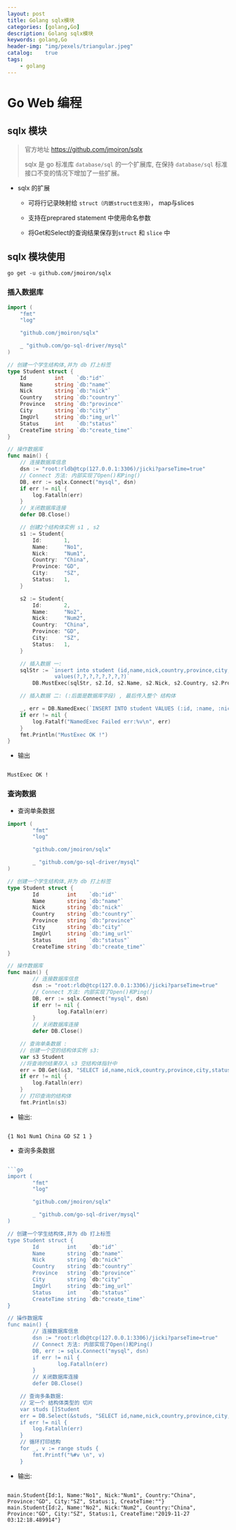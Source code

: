 ```yaml
---
layout: post
title: Golang sqlx模块
categories: [golang,Go]
description: Golang sqlx模块
keywords: golang,Go
header-img: "img/pexels/triangular.jpeg"
catalog:    true
tags:
    - golang
---
```


# Go Web 编程

## sqlx 模块

> 官方地址 https://github.com/jmoiron/sqlx
>
> sqlx 是 go 标准库 `database/sql` 的一个扩展库, 在保持 `database/sql` 标准接口不变的情况下增加了一些扩展。

* sqlx 的扩展

  * 可将行记录映射给 `struct（内嵌struct也支持）`， map与slices

  * 支持在preprared statement 中使用命名参数

  * 将Get和Select的查询结果保存到`struct` 和 `slice` 中


## sqlx 模块使用

```shell
go get -u github.com/jmoiron/sqlx

```


### 插入数据库

```go
import (
	"fmt"
	"log"

	"github.com/jmoiron/sqlx"

	_ "github.com/go-sql-driver/mysql"
)

// 创建一个学生结构体,并为 db 打上标签
type Student struct {
	Id         int    `db:"id"`
	Name       string `db:"name"`
	Nick       string `db:"nick"`
	Country    string `db:"country"`
	Province   string `db:"province"`
	City       string `db:"city"`
	ImgUrl     string `db:"img_url"`
	Status     int    `db:"status"`
	CreateTime string `db:"create_time"`
}

// 操作数据库
func main() {
	// 连接数据库信息
	dsn := "root:rldb@tcp(127.0.0.1:3306)/jicki?parseTime=true"
	// Connect 方法: 内部实现了Open()和Ping()
	DB, err := sqlx.Connect("mysql", dsn)
	if err != nil {
		log.Fatalln(err)
	}
	// 关闭数据库连接
	defer DB.Close()

	// 创建2个结构体实例 s1 , s2
	s1 := Student{
		Id:       1,
		Name:     "No1",
		Nick:     "Num1",
		Country:  "China",
		Province: "GD",
		City:     "SZ",
		Status:   1,
	}

	s2 := Student{
		Id:       2,
		Name:     "No2",
		Nick:     "Num2",
		Country:  "China",
		Province: "GD",
		City:     "SZ",
		Status:   1,
	}

	// 插入数据 一:
	sqlStr := `insert into student (id,name,nick,country,province,city,status,create_time)
	           values(?,?,?,?,?,?,?,?)`
        DB.MustExec(sqlStr, s2.Id, s2.Name, s2.Nick, s2.Country, s2.Province, s2.City, s2.Status, time.Now())

	// 插入数据 二: (:后面是数据库字段) , 最后传入整个 结构体

	_, err = DB.NamedExec(`INSERT INTO student VALUES (:id, :name, :nick, :country, :province, :city, :status, :create_time);`, s1)
	if err != nil {
		log.Fatalf("NamedExec Failed err:%v\n", err)
	}
	fmt.Println("MustExec OK !")
}

```

* 输出


```shell

MustExec OK !

```

### 查询数据

* 查询单条数据

```go
import (
        "fmt"
        "log"

        "github.com/jmoiron/sqlx"

        _ "github.com/go-sql-driver/mysql"
)

// 创建一个学生结构体,并为 db 打上标签
type Student struct {
        Id         int    `db:"id"`
        Name       string `db:"name"`
        Nick       string `db:"nick"`
        Country    string `db:"country"`
        Province   string `db:"province"`
        City       string `db:"city"`
        ImgUrl     string `db:"img_url"`
        Status     int    `db:"status"`
        CreateTime string `db:"create_time"`
}

// 操作数据库
func main() {
        // 连接数据库信息
        dsn := "root:rldb@tcp(127.0.0.1:3306)/jicki?parseTime=true"
        // Connect 方法: 内部实现了Open()和Ping()
        DB, err := sqlx.Connect("mysql", dsn)
        if err != nil {
                log.Fatalln(err)
        }
        // 关闭数据库连接
        defer DB.Close()

	// 查询单条数据 :
	// 创建一个空的结构体实例 s3:
	var s3 Student
	//将查询的结果存入 s3 空结构体指针中
	err = DB.Get(&s3, "SELECT id,name,nick,country,province,city,status,create_time FROM student WHERE name = ?", "No1")
	if err != nil {
		log.Fatalln(err)
	}
	// 打印查询的结构体
	fmt.Println(s3)
```

* 输出:

```shell

{1 No1 Num1 China GD SZ 1 }

```

* 查询多条数据

```go

```go
import (
        "fmt"
        "log"

        "github.com/jmoiron/sqlx"

        _ "github.com/go-sql-driver/mysql"
)

// 创建一个学生结构体,并为 db 打上标签
type Student struct {
        Id         int    `db:"id"`
        Name       string `db:"name"`
        Nick       string `db:"nick"`
        Country    string `db:"country"`
        Province   string `db:"province"`
        City       string `db:"city"`
        ImgUrl     string `db:"img_url"`
        Status     int    `db:"status"`
        CreateTime string `db:"create_time"`
}

// 操作数据库
func main() {
        // 连接数据库信息
        dsn := "root:rldb@tcp(127.0.0.1:3306)/jicki?parseTime=true"
        // Connect 方法: 内部实现了Open()和Ping()
        DB, err := sqlx.Connect("mysql", dsn)
        if err != nil {
                log.Fatalln(err)
        }
        // 关闭数据库连接
        defer DB.Close()

	// 查询多条数据:
	// 定一个 结构体类型的 切片
	var studs []Student
	err = DB.Select(&studs, "SELECT id,name,nick,country,province,city,status,create_time FROM student")
	if err != nil {
		log.Fatalln(err)
	}
	// 循环打印结构
	for _, v := range studs {
		fmt.Printf("%#v \n", v)
	}
```

* 输出:

```shell

main.Student{Id:1, Name:"No1", Nick:"Num1", Country:"China", Province:"GD", City:"SZ", Status:1, CreateTime:""} 
main.Student{Id:2, Name:"No2", Nick:"Num2", Country:"China", Province:"GD", City:"SZ", Status:1, CreateTime:"2019-11-27 03:12:18.489914"} 

```
